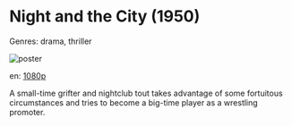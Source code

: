 # Night and the City (1950)

Genres: drama, thriller

![poster](http://image.tmdb.org/t/p/w500/2NBmzm8z5fd283eWeECkPrkwta8.jpg)

en:
  [1080p](magnet:?xt=urn:btih:52AF412F75CF61D174CD16985D35F78BB466FE81&tr=udp://glotorrents.pw:6969/announce&tr=udp://tracker.opentrackr.org:1337/announce&tr=udp://torrent.gresille.org:80/announce&tr=udp://tracker.openbittorrent.com:80&tr=udp://tracker.coppersurfer.tk:6969&tr=udp://tracker.leechers-paradise.org:6969&tr=udp://p4p.arenabg.ch:1337&tr=udp://tracker.internetwarriors.net:1337)
  


A small-time grifter and nightclub tout takes advantage of some fortuitous circumstances and tries to become a big-time player as a wrestling promoter.